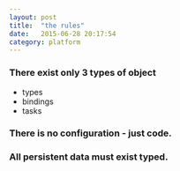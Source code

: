 ```yaml
---
layout: post
title:  "the rules"
date:   2015-06-28 20:17:54
category: platform
---
```

### There exist only 3 types of object

* types
* bindings
* tasks

### There is no configuration - just code.

### All persistent data must exist typed.
